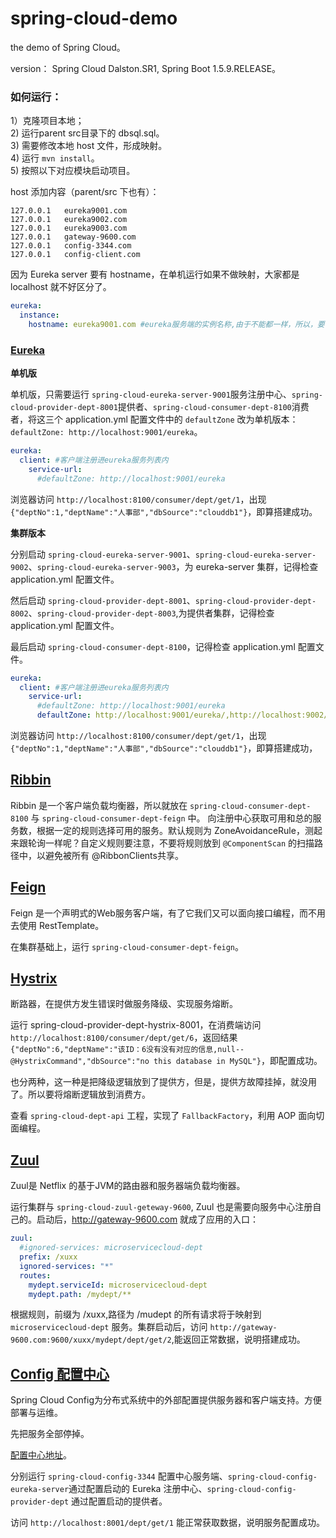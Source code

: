 # spring-cloud-demo
the demo of Spring Cloud。

version： Spring Cloud Dalston.SR1, Spring Boot 1.5.9.RELEASE。

### 如何运行：  
1）克隆项目本地；  
2) 运行parent src目录下的 dbsql.sql。  
3) 需要修改本地 host 文件，形成映射。  
4) 运行 `mvn install`。  
5) 按照以下对应模块启动项目。  

host 添加内容（parent/src 下也有）：
```
127.0.0.1	eureka9001.com
127.0.0.1	eureka9002.com
127.0.0.1	eureka9003.com
127.0.0.1	gateway-9600.com
127.0.0.1	config-3344.com
127.0.0.1	config-client.com
```

因为 Eureka server 要有 hostname，在单机运行如果不做映射，大家都是 localhost 就不好区分了。
``` YAMl
eureka: 
  instance:
    hostname: eureka9001.com #eureka服务端的实例名称,由于不能都一样，所以，要修改下 host 进行下映射
```

### [Eureka](https://www.jianshu.com/p/f1257fde4dcb)
**单机版**

单机版，只需要运行 `spring-cloud-eureka-server-9001`服务注册中心、`spring-cloud-provider-dept-8001`提供者、`spring-cloud-consumer-dept-8100`消费者，将这三个 application.yml 配置文件中的 `defaultZone` 改为单机版本：`defaultZone: http://localhost:9001/eureka`。

``` YAML
eureka:
  client: #客户端注册进eureka服务列表内
    service-url: 
      #defaultZone: http://localhost:9001/eureka
```

浏览器访问 `http://localhost:8100/consumer/dept/get/1`，出现 `{"deptNo":1,"deptName":"人事部","dbSource":"clouddb1"}`，即算搭建成功。

**集群版本**

分别启动 `spring-cloud-eureka-server-9001`、`spring-cloud-eureka-server-9002`、`spring-cloud-eureka-server-9003`，为 eureka-server 集群，记得检查 application.yml 配置文件。

然后启动 `spring-cloud-provider-dept-8001`、`spring-cloud-provider-dept-8002`、`spring-cloud-provider-dept-8003`,为提供者集群，记得检查 application.yml 配置文件。

最后启动 `spring-cloud-consumer-dept-8100`，记得检查 application.yml 配置文件。

``` YAML
eureka:
  client: #客户端注册进eureka服务列表内
    service-url: 
      #defaultZone: http://localhost:9001/eureka
      defaultZone: http://localhost:9001/eureka/,http://localhost:9002/eureka/,http://localhost:9003/eureka/ 
```
浏览器访问 `http://localhost:8100/consumer/dept/get/1`，出现 `{"deptNo":1,"deptName":"人事部","dbSource":"clouddb1"}`，即算搭建成功，
## [Ribbin](https://www.jianshu.com/p/f4f2ec6ad81d)

Ribbin 是一个客户端负载均衡器，所以就放在 `spring-cloud-consumer-dept-8100` 与 `spring-cloud-consumer-dept-feign` 中。
向注册中心获取可用和总的服务数，根据一定的规则选择可用的服务。默认规则为 ZoneAvoidanceRule，测起来跟轮询一样呢？自定义规则要注意，不要将规则放到 `@ComponentScan` 的扫描路径中，以避免被所有 @RibbonClients共享。

## [Feign](https://springcloud.cc/spring-cloud-dalston.html#spring-cloud-feign)

Feign 是一个声明式的Web服务客户端，有了它我们又可以面向接口编程，而不用去使用 RestTemplate。

在集群基础上，运行 `spring-cloud-consumer-dept-feign`。

## [Hystrix](https://www.jianshu.com/p/ce39f620425c)

断路器，在提供方发生错误时做服务降级、实现服务熔断。

运行 spring-cloud-provider-dept-hystrix-8001，在消费端访问 `http://localhost:8100/consumer/dept/get/6`，返回结果`{"deptNo":6,"deptName":"该ID：6没有没有对应的信息,null--@HystrixCommand","dbSource":"no this database in MySQL"}`，即配置成功。

也分两种，这一种是把降级逻辑放到了提供方，但是，提供方故障挂掉，就没用了。所以要将熔断逻辑放到消费方。

查看 `spring-cloud-dept-api` 工程，实现了 `FallbackFactory`，利用 AOP 面向切面编程。

## [Zuul](https://www.jianshu.com/p/d06771bc719c)

Zuul是 Netflix 的基于JVM的路由器和服务器端负载均衡器。

运行集群与 `spring-cloud-zuul-geteway-9600`, Zuul 也是需要向服务中心注册自己的。启动后，http://gateway-9600.com 就成了应用的入口：

``` YAML
zuul: 
  #ignored-services: microservicecloud-dept
  prefix: /xuxx
  ignored-services: "*"
  routes: 
    mydept.serviceId: microservicecloud-dept
    mydept.path: /mydept/**
```

根据规则，前缀为 /xuxx,路径为 /mudept 的所有请求将于映射到 `microservicecloud-dept` 服务。集群启动后，访问 `http://gateway-9600.com:9600/xuxx/mydept/dept/get/2`,能返回正常数据，说明搭建成功。

## [Config 配置中心](https://www.jianshu.com/p/e00922484abf)

Spring Cloud Config为分布式系统中的外部配置提供服务器和客户端支持。方便部署与运维。  

先把服务全部停掉。  

[配置中心地址](https://github.com/icoreman/spring-cloud-config-demo1)。  

分别运行 `spring-cloud-config-3344` 配置中心服务端、`spring-cloud-config-eureka-server`通过配置启动的 Eureka 注册中心、`spring-cloud-config-provider-dept` 通过配置启动的提供者。  

访问 `http://localhost:8001/dept/get/1` 能正常获取数据，说明服务配置成功。


